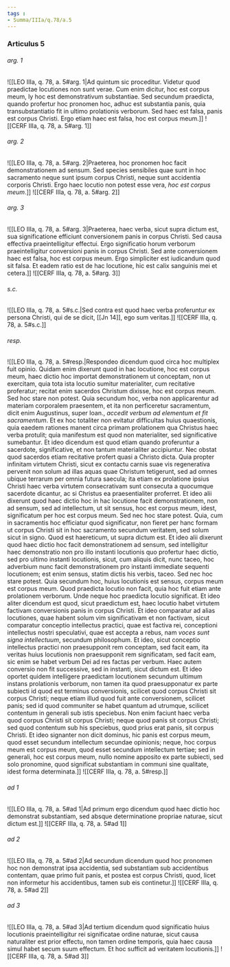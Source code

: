 ```yaml
---
tags : 
- Summa/IIIa/q.78/a.5
---
```


### Articulus 5

###### arg. 1
![[LEO IIIa, q. 78, a. 5#arg. 1|Ad quintum sic proceditur. Videtur quod praedictae locutiones non sunt verae. Cum enim dicitur, hoc est corpus meum, ly hoc est demonstrativum substantiae. Sed secundum praedicta, quando profertur hoc pronomen hoc, adhuc est substantia panis, quia transubstantiatio fit in ultimo prolationis verborum. Sed haec est falsa, panis est corpus Christi. Ergo etiam haec est falsa, hoc est corpus meum.]]
![[CERF IIIa, q. 78, a. 5#arg. 1]]

###### arg. 2
![[LEO IIIa, q. 78, a. 5#arg. 2|Praeterea, hoc pronomen hoc facit demonstrationem ad sensum. Sed species sensibiles quae sunt in hoc sacramento neque sunt ipsum corpus Christi, neque sunt accidentia corporis Christi. Ergo haec locutio non potest esse vera, *hoc est corpus meum*.]]
![[CERF IIIa, q. 78, a. 5#arg. 2]]

###### arg. 3
![[LEO IIIa, q. 78, a. 5#arg. 3|Praeterea, haec verba, sicut supra dictum est, sua significatione efficiunt conversionem panis in corpus Christi. Sed causa effectiva praeintelligitur effectui. Ergo significatio horum verborum praeintelligitur conversioni panis in corpus Christi. Sed ante conversionem haec est falsa, hoc est corpus meum. Ergo simpliciter est iudicandum quod sit falsa. Et eadem ratio est de hac locutione, hic est calix sanguinis mei et cetera.]]
![[CERF IIIa, q. 78, a. 5#arg. 3]]

###### s.c.
![[LEO IIIa, q. 78, a. 5#s.c.|Sed contra est quod haec verba proferuntur ex persona Christi, qui de se dicit, [[Jn 14]], ego sum veritas.]]
![[CERF IIIa, q. 78, a. 5#s.c.]]

###### resp.
![[LEO IIIa, q. 78, a. 5#resp.|Respondeo dicendum quod circa hoc multiplex fuit opinio. Quidam enim dixerunt quod in hac locutione, hoc est corpus meum, haec dictio hoc importat demonstrationem ut conceptam, non ut exercitam, quia tota ista locutio sumitur materialiter, cum recitative proferatur; recitat enim sacerdos Christum dixisse, hoc est corpus meum. Sed hoc stare non potest. Quia secundum hoc, verba non applicarentur ad materiam corporalem praesentem, et ita non perficeretur sacramentum, dicit enim Augustinus, super Ioan., *accedit verbum ad elementum et fit sacramentum*. Et ex hoc totaliter non evitatur difficultas huius quaestionis, quia eaedem rationes manent circa primam prolationem qua Christus haec verba protulit; quia manifestum est quod non materialiter, sed significative sumebantur. Et ideo dicendum est quod etiam quando proferuntur a sacerdote, significative, et non tantum materialiter accipiuntur. Nec obstat quod sacerdos etiam recitative profert quasi a Christo dicta. Quia propter infinitam virtutem Christi, sicut ex contactu carnis suae vis regenerativa pervenit non solum ad illas aquas quae Christum tetigerunt, sed ad omnes ubique terrarum per omnia futura saecula; ita etiam ex prolatione ipsius Christi haec verba virtutem consecrativam sunt consecuta a quocumque sacerdote dicantur, ac si Christus ea praesentialiter proferret. Et ideo alii dixerunt quod haec dictio hoc in hac locutione facit demonstrationem, non ad sensum, sed ad intellectum, ut sit sensus, hoc est corpus meum, idest, significatum per hoc est corpus meum. Sed nec hoc stare potest. Quia, cum in sacramentis hoc efficiatur quod significatur, non fieret per hanc formam ut corpus Christi sit in hoc sacramento secundum veritatem, sed solum sicut in signo. Quod est haereticum, ut supra dictum est. Et ideo alii dixerunt quod haec dictio hoc facit demonstrationem ad sensum, sed intelligitur haec demonstratio non pro illo instanti locutionis quo profertur haec dictio, sed pro ultimo instanti locutionis, sicut, cum aliquis dicit, nunc taceo, hoc adverbium nunc facit demonstrationem pro instanti immediate sequenti locutionem; est enim sensus, statim dictis his verbis, taceo. Sed nec hoc stare potest. Quia secundum hoc, huius locutionis est sensus, corpus meum est corpus meum. Quod praedicta locutio non facit, quia hoc fuit etiam ante prolationem verborum. Unde neque hoc praedicta locutio significat. Et ideo aliter dicendum est quod, sicut praedictum est, haec locutio habet virtutem factivam conversionis panis in corpus Christi. Et ideo comparatur ad alias locutiones, quae habent solum vim significativam et non factivam, sicut comparatur conceptio intellectus practici, quae est factiva rei, conceptioni intellectus nostri speculativi, quae est accepta a rebus, nam *voces sunt signa intellectuum*, secundum philosophum. Et ideo, sicut conceptio intellectus practici non praesupponit rem conceptam, sed facit eam, ita veritas huius locutionis non praesupponit rem significatam, sed facit eam, sic enim se habet verbum Dei ad res factas per verbum. Haec autem conversio non fit successive, sed in instanti, sicut dictum est. Et ideo oportet quidem intelligere praedictam locutionem secundum ultimum instans prolationis verborum, non tamen ita quod praesupponatur ex parte subiecti id quod est terminus conversionis, scilicet quod corpus Christi sit corpus Christi; neque etiam illud quod fuit ante conversionem, scilicet panis; sed id quod communiter se habet quantum ad utrumque, scilicet contentum in generali sub istis speciebus. Non enim faciunt haec verba quod corpus Christi sit corpus Christi; neque quod panis sit corpus Christi; sed quod contentum sub his speciebus, quod prius erat panis, sit corpus Christi. Et ideo signanter non dicit dominus, hic panis est corpus meum, quod esset secundum intellectum secundae opinionis; neque, hoc corpus meum est corpus meum, quod esset secundum intellectum tertiae; sed in generali, hoc est corpus meum, nullo nomine apposito ex parte subiecti, sed solo pronomine, quod significat substantiam in communi sine qualitate, idest forma determinata.]]
![[CERF IIIa, q. 78, a. 5#resp.]]

###### ad 1
![[LEO IIIa, q. 78, a. 5#ad 1|Ad primum ergo dicendum quod haec dictio hoc demonstrat substantiam, sed absque determinatione propriae naturae, sicut dictum est.]]
![[CERF IIIa, q. 78, a. 5#ad 1]]

###### ad 2
![[LEO IIIa, q. 78, a. 5#ad 2|Ad secundum dicendum quod hoc pronomen hoc non demonstrat ipsa accidentia, sed substantiam sub accidentibus contentam, quae primo fuit panis, et postea est corpus Christi, quod, licet non informetur his accidentibus, tamen sub eis continetur.]]
![[CERF IIIa, q. 78, a. 5#ad 2]]

###### ad 3
![[LEO IIIa, q. 78, a. 5#ad 3|Ad tertium dicendum quod significatio huius locutionis praeintelligitur rei significatae ordine naturae, sicut causa naturaliter est prior effectu, non tamen ordine temporis, quia haec causa simul habet secum suum effectum. Et hoc sufficit ad veritatem locutionis.]]
![[CERF IIIa, q. 78, a. 5#ad 3]]

